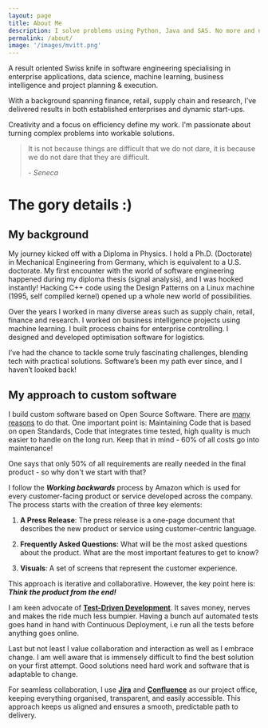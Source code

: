 ```yaml
---
layout: page
title: About Me
description: I solve problems using Python, Java and SAS. No more and no less.
permalink: /about/
image: '/images/mvitt.png'
---
```

A result oriented Swiss knife in software engineering specialising in enterprise applications, data science, machine learning, business intelligence and project planning & execution.  

With a background spanning finance, retail, supply chain and research, I’ve delivered results in both established enterprises and dynamic start-ups.  
  
Creativity and a focus on efficiency define my work. I'm passionate about turning complex problems into workable solutions.

> It is not because things are difficult that we do not dare, it is because we do not dare that they are difficult. 
> 
> <cite>- Seneca</cite>

# The gory details :)

## My background

My journey kicked off with a Diploma in Physics. I hold a Ph.D. (Doctorate) in Mechanical Engineering from Germany, which is equivalent to a U.S. doctorate. My first encounter with the world of software engineering happened during my diploma thesis (signal analysis), and I was hooked instantly! Hacking C++ code using the Design Patterns on a Linux machine (1995, self compiled kernel) opened up a whole new world of possibilities.

Over the years I worked in many diverse areas such as supply chain, retail, finance and research. I worked on business intelligence projects using machine learning. I built process chains for enterprise controlling. I designed and developed optimisation software for logistics. 

I’ve had the chance to tackle some truly fascinating challenges, blending tech with practical solutions. Software’s been my path ever since, and I haven’t looked back!

## My approach to custom software

I build custom software based on Open Source Software. There are [many reasons](/posts/why-the-use-of-open-source-is-beneficial) to do that.
One important point is: Maintaining Code that is based on open Standards, Code that integrates time tested, high quality is much easier to handle on the long run. Keep that in mind - 60% of all costs go into maintenance!

One says that only 50% of all requirements are really needed in the final product -  so why don't we start with that?

I follow the ***Working backwards*** process by Amazon which is used for every customer-facing product or service developed across the company.  The process starts with the creation of three key elements:

1. **A Press Release**: The press release is a one-page document that describes the new product or service using customer-centric language. 

2. **Frequently Asked Questions**: What will be the most asked questions about the product. What are the most important features to get to know?
    
3. **Visuals**: A set of screens that represent the customer experience. 

This approach is iterative and collaborative. However, the key point here is: _**Think the product from the end!**_

I am keen advocate of **[Test-Driven Development](https://en.wikipedia.org/wiki/Test-driven_development)**. It saves money, nerves and makes the ride much less bumpier. Having a bunch auf automated tests goes hand in hand with Continuous Deployment, i.e run all the tests before anything goes online.

Last but not least I value collaboration and interaction as well as I embrace change. I am well aware that is immensely difficult to find the best solution on your first attempt. Good solutions need hard work and software that is adaptable to change.

For seamless collaboration, I use **[Jira](https://jira.atlassian.com)** and **[Confluence](https://confluence.atlassian.com)** as our project office, keeping everything organised, transparent, and easily accessible. This approach keeps us aligned and ensures a smooth, predictable path to delivery.






<!--In the realm of mobile development, I thrive on turning ideas into functional and aesthetically pleasing applications. From concept to deployment, I am dedicated to delivering mobile solutions that seamlessly integrate with users' lives.

<div class="gallery-box">
  <div class="gallery">
    <img src="/images/01-2.jpg" loading="lazy" alt="Author">
    <img src="/images/01-3.jpg" loading="lazy" alt="Author">
  </div>
  <em>Photo by <a href="https://www.pexels.com/@david-garrison-1128051/" target="_blank">David Garrison</a> on <a href="https://www.pexels.com/" target="_blank">Pexels</a></em>
</div>

I believe in the power of technology to enrich lives. Whether it's through creating captivating mobile apps or designing user-centric interfaces, I aim to make a positive impact on how people engage with the digital world.

## Let's Create Together

Whether you're looking to enhance the user experience of your digital platform or bring a groundbreaking mobile app to life, I'm here to collaborate and innovate. Let's embark on a journey to transform ideas into exceptional digital experiences.

Feel free to reach out, and let's turn your vision into a digital reality!
-->